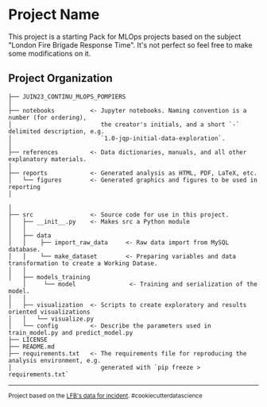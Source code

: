 Project Name
==============================

This project is a starting Pack for MLOps projects based on the subject "London Fire Brigade Response Time". It's not perfect so feel free to make some modifications on it.

Project Organization
------------

    
    ├── JUIN23_CONTINU_MLOPS_POMPIERS    
    │
    ├── notebooks          <- Jupyter notebooks. Naming convention is a number (for ordering),
    │                         the creator's initials, and a short `-` delimited description, e.g.
    │                         `1.0-jqp-initial-data-exploration`.
    │
    ├── references         <- Data dictionaries, manuals, and all other explanatory materials.
    │
    ├── reports            <- Generated analysis as HTML, PDF, LaTeX, etc.
    │   └── figures        <- Generated graphics and figures to be used in reporting
    │
    
    │
    ├── src                <- Source code for use in this project.
    │   ├── __init__.py    <- Makes src a Python module
    │   │
    │   ├── data
    │   │    ├── import_raw_data     <- Raw data import from MySQL database.
    │   │    └── make_dataset        <- Preparing variables and data transformation to create a Working Datase.
    │   │
    │   ├── models_training
        │     └── model               <- Training and serialization of the model.
    │   │
    │   ├── visualization  <- Scripts to create exploratory and results oriented visualizations
    │   │   └── visualize.py
    │   └── config         <- Describe the parameters used in train_model.py and predict_model.py
    ├── LICENSE
    ├── README.md
    ├── requirements.txt   <- The requirements file for reproducing the analysis environment, e.g.
    │                         generated with `pip freeze > requirements.txt`
--------

<p><small>Project based on the <a target="_blank" href="https://data.london.gov.uk/dataset/london-fire-brigade-incident-records">LFB's data for incident</a>. #cookiecutterdatascience</small></p>
